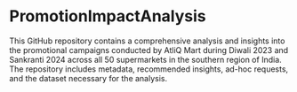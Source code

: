 # PromotionImpactAnalysis
This GitHub repository contains a comprehensive analysis and insights into the promotional campaigns conducted by AtliQ Mart during Diwali 2023 and Sankranti 2024 across all 50 supermarkets in the southern region of India. The repository includes metadata, recommended insights, ad-hoc requests, and the dataset necessary for the analysis.
